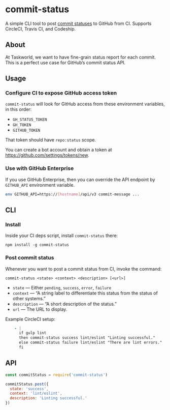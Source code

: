 # commit-status

A simple CLI tool to post [commit statuses](https://developer.github.com/v3/repos/statuses/) to GitHub from CI.
Supports CircleCI, Travis CI, and Codeship.


## About

At Taskworld, we want to have fine-grain status report for each commit.
This is a perfect use case for GitHub’s commit status API.


## Usage

### Configure CI to expose GitHub access token

`commit-status` will look for GitHub access from these environment variables, in this order:

- `GH_STATUS_TOKEN`
- `GH_TOKEN`
- `GITHUB_TOKEN`

That token should have `repo:status` scope.

You can create a bot account and obtain a token at https://github.com/settings/tokens/new.

### Use with GitHub Enterprise

If you use GitHub Enterprise, then you can override the API endpoint by `GITHUB_API` environment variable.

```sh
env GITHUB_API=https://[hostname]/api/v3 commit-message ...
```

## CLI

### Install

Inside your CI deps script, install `commit-status` there:

```
npm install -g commit-status
```


### Post commit status

Whenever you want to post a commit status from CI, invoke the command:

```
commit-status <state> <context> <description> [<url>]
```

- `state` — Either `pending`, `success`, `error`, `failure`
- `context` — “A string label to differentiate this status from the status of other systems.”
- `description` — “A short description of the status.”
- `url` — The URL to display.

Example CircleCI setup:

```yaml
    - |
      if gulp lint
      then commit-status success lint/eslint "Linting successful."
      else commit-status failure lint/eslint "There are lint errors."
      fi
```

## API

```js
const commitStatus = require('commit-status')

commitStatus.post({
  state: 'success',
  context: 'lint/eslint',
  description: 'Linting successful.'
})
```
